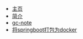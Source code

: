 - [主页]()
- [简介](/java/)
- [gc-note](/java/gc-note)
- [将springboot打包为docker](/java/springboot2docker)
